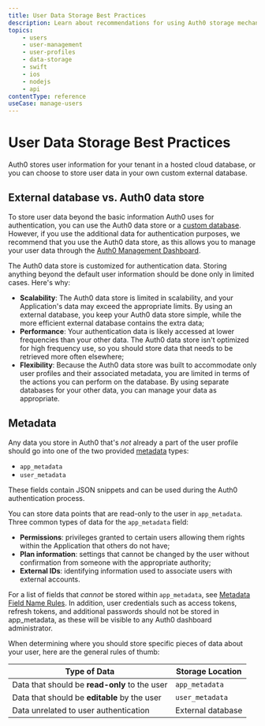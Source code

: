 ```yaml
---
title: User Data Storage Best Practices
description: Learn about recommendations for using Auth0 storage mechanisms.
topics:
    - users
    - user-management
    - user-profiles
    - data-storage
    - swift
    - ios
    - nodejs
    - api
contentType: reference
useCase: manage-users
---
```

# User Data Storage Best Practices

Auth0 stores user information for your tenant in a hosted cloud database, or you can choose to store user data in your own custom external database. 

## External database vs. Auth0 data store

To store user data beyond the basic information Auth0 uses for authentication, you can use the  Auth0 data store or a [custom database](/connections/database/mysql). However, if you use the additional data for authentication purposes, we recommend that you use the Auth0 data store, as this allows you to manage your user data through the [Auth0 Management Dashboard](${manage_url}).

The Auth0 data store is customized for authentication data. Storing anything beyond the default user information should be done only in limited cases. Here's why:

* **Scalability**: The Auth0 data store is limited in scalability, and your Application's data may exceed the appropriate limits. By using an external database, you keep your Auth0 data store simple, while the more efficient external database contains the extra data;
* **Performance**: Your authentication data is likely accessed at lower frequencies than your other data. The Auth0 data store isn't optimized for high frequency use, so you should store data that needs to be retrieved more often elsewhere;
* **Flexibility**: Because the Auth0 data store was built to accommodate only user profiles and their associated metadata, you are limited in terms of the actions you can perform on the database. By using separate databases for your other data, you can manage your data as appropriate.

## Metadata

Any data you store in Auth0 that's *not* already a part of the user profile should go into one of the two provided [metadata](/users/concepts/overview-user-metadata) types:

* `app_metadata`
* `user_metadata`

These fields contain JSON snippets and can be used during the Auth0 authentication process.

You can store data points that are read-only to the user in `app_metadata`. Three common types of data for the `app_metadata` field:

* **Permissions**: privileges granted to certain users allowing them rights within the Application that others do not have;
* **Plan information**: settings that cannot be changed by the user without confirmation from someone with the appropriate authority;
* **External IDs**: identifying information used to associate users with external accounts.

For a list of fields that *cannot* be stored within `app_metadata`, see [Metadata Field Name Rules](/users/references/metadata-field-name-rules). In addition, user credentials such as access tokens, refresh tokens, and additional passwords should not be stored in app_metadata, as these will be visible to any Auth0 dashboard administrator.

When determining where you should store specific pieces of data about your user, here are the general rules of thumb:

| Type of Data | Storage Location |
| --- | --- |
| Data that should be **read-only** to the user | `app_metadata` |
| Data that should be **editable** by the user | `user_metadata` |
| Data unrelated to user authentication | External database |
